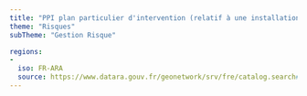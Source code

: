 ```yaml
---
title: "PPI plan particulier d'intervention (relatif à une installation industriel à risque)"
theme: "Risques"
subTheme: "Gestion Risque"

regions:
-
  iso: FR-ARA
  source: https://www.datara.gouv.fr/geonetwork/srv/fre/catalog.search#/search?resultType=details&sortBy=relevance&from=1&to=20&fast=index&_content_type=json&any=PPI plan particulier d'intervention (relatif à une installation industriel à risque)
---
```

